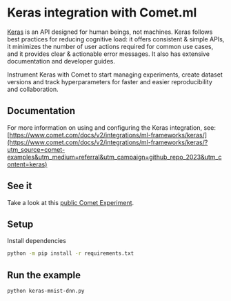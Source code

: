# Keras integration with Comet.ml

[Keras](https://keras.io/) is an API designed for human beings, not machines. Keras follows best practices for reducing cognitive load: it offers consistent & simple APIs, it minimizes the number of user actions required for common use cases, and it provides clear & actionable error messages. It also has extensive documentation and developer guides.

Instrument Keras with Comet to start managing experiments, create dataset versions and track hyperparameters for faster and easier reproducibility and collaboration.

## Documentation

For more information on using and configuring the Keras integration, see: [https://www.comet.com/docs/v2/integrations/ml-frameworks/keras/](https://www.comet.com/docs/v2/integrations/ml-frameworks/keras/?utm_source=comet-examples&utm_medium=referral&utm_campaign=github_repo_2023&utm_content=keras)

## See it

Take a look at this [public Comet Experiment](https://www.comet.com/examples/comet-example-keras-mnist-dnn/0b8bd726e4cc45a48d88fc8b7dd5ab6b).

## Setup

Install dependencies

```bash
python -m pip install -r requirements.txt
```

## Run the example


```bash
python keras-mnist-dnn.py
```